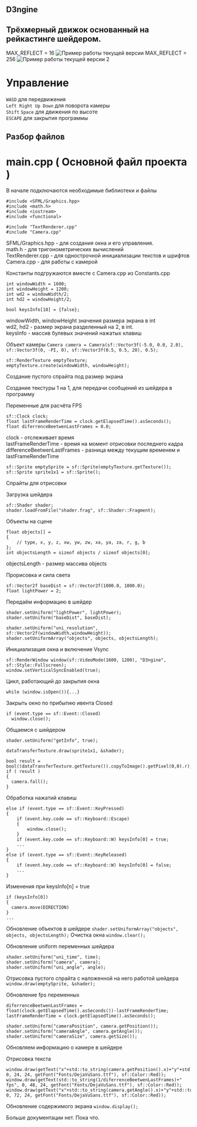 ## D3ngine
## Трёхмерный движок основанный на рейкастинге шейдером.
MAX_REFLECT = 16
![Пример работы текущей версии](https://github.com/LedinecMing/D3ngine/raw/shader/Screenshots/снимок.png)
MAX_REFLECT = 256
![Пример работы текущей версии 2](https://github.com/LedinecMing/D3ngine/raw/shader/Screenshots/снимок1.png)
# Управление
`WASD` для передвижения  
`Left Right Up Down` для поворота камеры  
`Shift` `Space` для движения по высоте  
`ESCAPE` для закрытия программы
## Разбор файлов
# main.cpp ( Основной файл проекта )
В начале подключаются необходимые библиотеки и файлы
```
#include <SFML/Graphics.hpp>
#include <math.h>
#include <iostream>
#include <functional>

#include "TextRenderer.cpp"
#include "Camera.cpp"
```
SFML/Graphics.hpp - для создания окна и его управления.  
math.h - для тригонометрических вычислений  
TextRenderer.cpp - для однострочной инициализации текстов и шрифтов  
Camera.cpp - для работы с камерой
  
Константы подгружаются вместе с Camera.cpp из Constants.cpp


```
int windowWidth = 1600;
int windowHeight = 1200;
int wd2 = windowWidth/2;
int hd2 = windowHeight/2;

bool keysInfo[10] = {false};
```
windowWidth, windowHeight значения размера экрана в int  
wd2, hd2 - размер экрана разделенный на 2, в int.  
keysInfo - массив булевых значений нажатых клавиш  

Объект камеры ```Camera camera = Camera(sf::Vector3f(-5.0, 0.0, 2.0), sf::Vector3f(0, -PI, 0), sf::Vector3f(0.5, 0.5, 20), 0.5);```
 
```
sf::RenderTexture emptyTexture;
emptyTexture.create(windowWidth, windowHeight);
```
Создание пустого спрайта под размер экрана  

Создание текстуры 1 на 1, для передачи сообщений из шейдера в программу  

Переменные для расчёта FPS
```
sf::Clock clock;
float lastFrameRenderTime = clock.getElapsedTime().asSeconds();
float diferrenceBeetwenLastFrames = 0.0;
```
clock - отслеживает время  
lastFrameRenderTime - время на момент отрисовки последнего кадра  
differenceBeetwenLastFrames - разница между текущим временем и lastFrameRenderTime  

```
sf::Sprite emptySprite = sf::Sprite(emptyTexture.getTexture());
sf::Sprite sprite1x1 = sf::Sprite();
```
Спрайты для отрисовки  

Загрузка шейдера
```
sf::Shader shader;
shader.loadFromFile("shader.frag", sf::Shader::Fragment);
```

Объекты на сцене
```
float objects[] =
{
    // type, x, y, z, xw, yw, zw, xa, ya, za, r, g, b
};
int objectsLength = sizeof objects / sizeof objects[0];
```
objectsLength - размер массива objects

Прорисовка и сила света
```
sf::Vector2f baseDist = sf::Vector2f(1000.0, 1000.0);
float lightPower = 2;
```

Передаём информацию в шейдер
```
shader.setUniform("lightPower", lightPower);
shader.setUniform("baseDist", baseDist);

shader.setUniform("uni_resolution", sf::Vector2f(windowWidth,windowHeight));
shader.setUniformArray("objects", objects, objectsLength);
```

Инициализация окна и включение Vsync
```
sf::RenderWindow window(sf::VideoMode(1600, 1200), "D3ngine", sf::Style::Fullscreen);
window.setVerticalSyncEnabled(true);
```

Цикл, работающий до закрытия окна
```
while (window.isOpen()){...}
```

Закрыть окно по прибытию ивента Closed
```
if (event.type == sf::Event::Closed)
  window.close();
```

Общаемся с шейдером
```
shader.setUniform("getInfo", true);

dataTransferTexture.draw(sprite1x1, &shader);

bool result = bool((dataTransferTexture.getTexture()).copyToImage().getPixel(0,0).r);
if ( result )
{
  camera.fall();
}
```

Обработка нажатий клавиш
```
else if (event.type == sf::Event::KeyPressed)
{
    if (event.key.code == sf::Keyboard::Escape)
    {
        window.close();
    }
    if (event.key.code == sf::Keyboard::W) keysInfo[0] = true;
    ...
}
else if (event.type == sf::Event::KeyReleased)
{
    if (event.key.code == sf::Keyboard::W) keysInfo[0] = false;
    ...
}
```
Изменения при keysInfo[n] = true
```
if (keysInfo[0])
{
  camera.move(DIRECTION)
}
...
```
Обновление объектов в шейдере ```shader.setUniformArray("objects", objects, objectsLength);```
Очистка окна ```window.clear();```

Обновление uniform переменных шейдера
```
shader.setUniform("uni_time", time);
shader.setUniform("camera", camera);
shader.setUniform("uni_angle", angle);
```

Отрисовка пустого спрайта с наложенной на него работой шейдера ```window.draw(emptySprite, &shader);```

Обновление fps переменных
```
diferrenceBeetwenLastFrames = float(clock.getElapsedTime().asSeconds())-lastFrameRenderTime;
lastFrameRenderTime = clock.getElapsedTime().asSeconds();
```

```
shader.setUniform("cameraPosition", camera.getPosition());
shader.setUniform("cameraAngle", camera.getAngle());
shader.setUniform("cameraSize", camera.getSize());
```
Обновляем информацию о камере в шейдере

Отрисовка текста
```
window.draw(getText("x"+std::to_string(camera.getPosition().x)+"y"+std::to_string(camera.getPosition().y)+"z"+std::to_string(camera.getPosition().z), 0, 24, 24, getFont("Fonts/DejaVuSans.ttf"), sf::Color::Red));
window.draw(getText(std::to_string(1/diferrenceBeetwenLastFrames)+" fps", 0, 48, 24, getFont("Fonts/DejaVuSans.ttf"), sf::Color::Red));
window.draw(getText("x"+std::to_string(camera.getAngle().x)+"y"+std::to_string(camera.getAngle().y)+"z"+std::to_string(camera.getAngle().z), 0, 72, 24, getFont("Fonts/DejaVuSans.ttf"), sf::Color::Red));
```

Обновление содержимого экрана ```window.display();```

Больше документации нет. Пока что.
